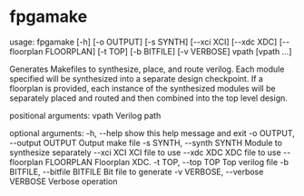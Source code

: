 fpgamake
========

usage: fpgamake [-h] [-o OUTPUT] [-s SYNTH] [--xci XCI] [--xdc XDC]
                [--floorplan FLOORPLAN] [-t TOP] [-b BITFILE] [-v VERBOSE]
                vpath [vpath ...]

Generates Makefiles to synthesize, place, and route verilog. Each module
specified will be synthesized into a separate design checkpoint. If a
floorplan is provided, each instance of the synthesized modules will be
separately placed and routed and then combined into the top level design.

positional arguments:
  vpath                 Verilog path

optional arguments:
  -h, --help            show this help message and exit
  -o OUTPUT, --output OUTPUT
                        Output make file
  -s SYNTH, --synth SYNTH
                        Module to synthesize separately
  --xci XCI             XCI file to use
  --xdc XDC             XDC file to use
  --floorplan FLOORPLAN
                        Floorplan XDC.
  -t TOP, --top TOP     Top verilog file
  -b BITFILE, --bitfile BITFILE
                        Bit file to generate
  -v VERBOSE, --verbose VERBOSE
                        Verbose operation
